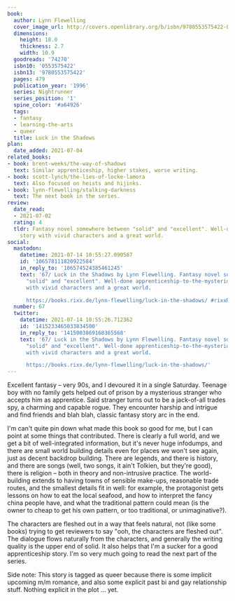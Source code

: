 ```yaml
---
book:
  author: Lynn Flewelling
  cover_image_url: http://covers.openlibrary.org/b/isbn/9780553575422-L.jpg
  dimensions:
    height: 18.0
    thickness: 2.7
    width: 10.9
  goodreads: '74270'
  isbn10: '0553575422'
  isbn13: '9780553575422'
  pages: 479
  publication_year: '1996'
  series: Nightrunner
  series_position: '1'
  spine_color: '#a64926'
  tags:
  - fantasy
  - learning-the-arts
  - queer
  title: Luck in the Shadows
plan:
  date_added: 2021-07-04
related_books:
- book: brent-weeks/the-way-of-shadows
  text: Similar apprenticeship, higher stakes, worse writing.
- book: scott-lynch/the-lies-of-locke-lamora
  text: Also focused on heists and hijinks.
- book: lynn-flewelling/stalking-darkness
  text: The next book in the series.
review:
  date_read:
  - 2021-07-02
  rating: 4
  tldr: Fantasy novel somewhere between "solid" and "excellent". Well-done apprenticeship-to-the-mysterious-spy
    story with vivid characters and a great world.
social:
  mastodon:
    datetime: 2021-07-14 10:55:27.090587
    id: '106578111820922584'
    in_reply_to: '106574524385461245'
    text: '67/ Luck in the Shadows by Lynn Flewelling. Fantasy novel somewhere between
      "solid" and "excellent". Well-done apprenticeship-to-the-mysterious-spy story
      with vivid characters and a great world.

      https://books.rixx.de/lynn-flewelling/luck-in-the-shadows/ #rixxReads'
  number: 67
  twitter:
    datetime: 2021-07-14 10:55:26.712362
    id: '1415233465033834500'
    in_reply_to: '1415003869168365568'
    text: '67/ Luck in the Shadows by Lynn Flewelling. Fantasy novel somewhere between
      "solid" and "excellent". Well-done apprenticeship-to-the-mysterious-spy story
      with vivid characters and a great world.

      https://books.rixx.de/lynn-flewelling/luck-in-the-shadows/'
---
```


Excellent fantasy – very 90s, and I devoured it in a single Saturday. Teenage boy with no family gets helped out of
prison by a mysterious stranger who accepts him as apprentice. Said stranger turns out to be a jack-of-all trades spy, a
charming and capable rogue. They encounter harship and intrigue and find friends and blah blah, classic fantasy story
arc in the end.

I'm can't quite pin down what made this book so good for me, but I can point at some things that contributed. There is
clearly a full world, and we get a bit of well-integrated information, but it's never huge infodumps, and there are
small world building details even for places we won't see again, just as decent backdrop building. There are legends,
and there is history, and there are songs (well, two songs, it ain't Tolkien, but they're good), there is religion –
both in theory and non-intrusive practice. The world-building extends to having towns of sensible make-ups, reasonable
trade routes, and the smallest details fit in well: for example, the protagonist gets lessons on how to eat the local
seafood, and how to interpret the fancy china people have, and what the traditional pattern could mean (is the owner to
cheap to get his own pattern, or too traditional, or unimaginative?).

The characters are fleshed out in a way that feels natural, not (like some books) trying to get reviewers to say "ooh,
the characters are fleshed out". The dialogue flows naturally from the characters, and generally the writing quality is
the upper end of solid.  It also helps that I'm a sucker for a good apprenticeship story. I'm so very much going to read
the next part of the series.

Side note: This story is tagged as queer because there is some implicit upcoming m/m romance, and also some explicit
past bi and gay relationship stuff. Nothing explicit in the plot … yet.
